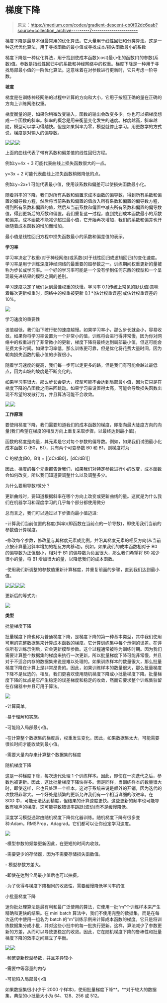 # 梯度下降

> 原文：<https://medium.com/codex/gradient-descent-cb0f02dc6eab?source=collection_archive---------7----------------------->

梯度下降是最基本但最常用的优化算法。它大量用于线性回归和分类算法。这是一种迭代优化算法，用于寻找函数的最小值或寻找成本/损失函数最小的系数

梯度下降是一种优化算法，用于找到使成本函数(cost)最小化的函数(f)的参数(系数)值。参数是指线性回归中的系数和神经网络中的权重。梯度下降是一种用于寻找局部最小值的一阶优化算法。这意味着在对参数进行更新时，它只考虑一阶导数。

**坡度**

梯度是在训练神经网络的过程中计算的方向和大小，它用于按照正确的量在正确的方向上训练网络权重。

梯度衡量的是，如果你稍微改变输入，函数的输出会改变多少。你也可以把梯度想成一个函数的斜率。斜率的概念是用来衡量变化发生的速度。梯度越高，斜率越陡，模型可以学习得越快。但是如果斜率为零，模型就停止学习。用更数学的方式说，梯度是对输入的偏导数。

![](img/dd11107797ca5266be8b6118ef9895d6.png)![](img/798572919885028a0f20637b514fa9ed.png)![](img/a1532659bb59334c3dd838c523657386.png)

上面的曲线代表了带有系数和偏差值的线性回归方程。

例如:y=4x + 3 可能代表曲线上损失函数很大的一点。

y=3x + 2 可能代表曲线上损失函数稍微降低的点。

例如:y=2x+1 可能代表最小值，使用该系数和偏差可以使损失函数最小化。

随着斜率的下降，我们对所有系数和偏置求成本函数的偏导数，得到所有系数和偏置的偏导数方程，然后将当前系数和偏置的值放入所有系数和偏置的偏导数方程，得到所有系数和偏置的值，然后从当前系数和偏置中减去所有系数和偏置的偏导数值，得到更新后的系数和偏置。我们重复这一过程，直到找到成本函数最小的系数和偏差。成本函数不能减少超过最小值，它开始再次增加，我们的系数和偏差也开始随着成本函数的增加而增加。

最小值是线性回归方程中损失函数最小的系数和偏差值的表示。

**学习率**

学习率决定了权重(对于神经网络)或系数(对于线性回归或逻辑回归)的变化速度。学习率是用于训练深度神经网络的最重要的超参数之一。训练期间权重更新的量被称为步长或学习率。一个好的学习率可能是一个没有学到任何东西的模型和一个呈现最先进结果的模型之间的差别。

学习速度决定了我们达到最佳权重的快慢。学习率 0.1(传统上常见的默认值)意味着每次更新权重时，网络中的权重被更新 0.1 *(估计权重误差)或估计权重误差的 10%。

![](img/8d94b737282c42c1c430b1a7c731772e.png)

学习速度的重要性

该值越低，我们沿下坡行驶的速度越慢。如果学习率小，那么步长就会小，容易收敛。如果你将学习率设置为一个非常小的值，训练将会进行得非常慢，因为你对网络中的权重进行了非常微小的更新，梯度下降将最终达到局部最小值，但这可能会花费太多时间。如果学习率低，那么训练更可靠，但是优化将花费大量时间，因为朝向损失函数的最小值的步骤很小。

随着学习速度的提高，我们每一步可以走更多的路，但是我们有可能会越过最低点，因为山坡的坡度是不断变化的。

如果学习率很大，那么步长会更大，模型可能不会达到局部最小值，因为它只是在梯度下降的凸函数之间来回跳动。如果学习率设置得太高，可能会导致损失函数出现不希望的发散行为，并且算法可能不会收敛。

![](img/404a27394db04006258c0a34861c71b2.png)![](img/e28c4618616cc80f73d6c7a8909580e5.png)

**工作原理**

要使用梯度下降，我们需要知道我们的成本函数的梯度，即指向最大陡度方向的向量(我们希望在梯度的相反方向上重复采取步骤，以最终达到最小值)。

函数的梯度是向量，其元素是它对每个参数的偏导数。例如，如果我们试图最小化成本函数 C (B0，B1)，只有两个可变参数 B0 和 B1，则梯度将为:

C 的梯度(B0，B1) = [[dC/dB0]，[dC/dB1]]

因此，梯度的每个元素都告诉我们，如果我们对特定参数进行小的改变，成本函数会如何改变，所以我们知道要调整什么以及调整多少。

为什么要用导数/微分？

更新曲线时，要知道根据斜率在哪个方向上改变或更新曲线的量。这就是为什么我们在机器学习和深度学习的几乎每个部分都使用微分

总而言之，我们可以通过以下步骤向最小值迈进:

-计算我们当前位置的梯度(斜率)(即函数在当前点的一阶导数)，即使用我们当前的参数值计算梯度。

-修改每个参数，修改量与其梯度元素成比例，并沿其梯度元素的相反方向(从当前点按计算量沿斜率增加的相反方向移动)。例如，如果我们的成本函数相对于 B0 的偏导数为正但很小，相对于 B1 的偏导数为负且很大，那么我们希望将 B0 减少很小的量，将 B1 增加很大的量，以降低我们的成本函数。

-使用我们新调整的参数值重新计算梯度，并重复前面的步骤，直到我们达到最小值。

![](img/8a377d7651a7bb76e96716217f9592ea.png)![](img/36b5b89b0c688c5317e857060e76a3d9.png)![](img/fae18f78a7eb479671600bdd1ac9227d.png)![](img/ecb690c3ba0a67080607197f06618c21.png)

更新后的等式为:

![](img/5149d73ef2680ac45019df1947425835.png)

**类型**

批量梯度下降

批量梯度下降也称为普通梯度下降，是梯度下降的第一种基本类型，其中我们使用可用的完整数据集来计算成本函数的梯度。它计算训练集中每个示例的误差。在评估所有训练示例后，它会更新模型参数。这个过程通常被称为训练时期。因为我们需要计算整个数据集的梯度来执行一次更新，所以批量梯度下降可能非常慢，并且对于不适合内存的数据集来说是难以处理的。如果训练样本的数量很大，那么批量梯度下降在计算上是非常昂贵的。因此，如果训练样本的数量很大，那么批量梯度下降不是优选的。相反，我们更喜欢使用随机梯度下降或小批量梯度下降。批量梯度下降的优点是它产生稳定的误差梯度和稳定的收敛，然而它要求整个训练集驻留在存储器中并且可用于算法。

![](img/0786e8c1362c651d4f6357b79a04c828.png)

-计算简单。

-易于理解和实施。

-可能陷入局部最小值。

-在计算整个数据集的梯度后，权重发生变化。因此，如果数据集太大，可能需要很长时间才能收敛到最小值。

-需要大量内存来计算整个数据集的梯度

随机梯度下降

这是一种梯度下降，每次迭代处理 1 个训练样本。因此，即使在一次迭代之后，参数也被更新。因此，这比批量梯度下降快得多。但是同样，当训练样本的数量很大时，即使这样，它也只处理一个样本，这对于系统来说是额外的开销，因为迭代的次数将非常大。一个好处是频繁的更新允许我们有一个相当详细的改进率。在 SGD 中，可能无法达到精度，但结果的计算速度更快。这些更新的频率也可能导致有噪声的梯度，这可能导致错误率跳跃(波动)而不是缓慢降低。

深度学习模型通常由随机梯度下降优化器训练。随机梯度下降有很多变种:Adam，RMSProp，Adagrad。它们都可以让你设定学习速度。

![](img/3af65ae6b4de2de600bf6be380d73894.png)

-模型参数的频繁更新因此，在更短的时间内收敛。

-需要更少的存储器，因为不需要存储损失函数值。

**-** 模型参数方差大。

-即使在达到全局最小值后也可以拍摄。

-为了获得与梯度下降相同的收敛性，需要缓慢降低学习率的值

小批量梯度下降

迷你批处理算法是最有利和最广泛使用的算法，它使用一批“m”个训练样本来产生精确和更快的结果。在 mini batch 算法中，我们不使用完整的数据集，而是在每次迭代中使用一组名为 batch 的“m”训练示例来计算成本函数的梯度。它只是将训练数据集分成小批，并对这些小批中的每一批执行更新。这样，算法减少了参数更新的方差，从而可以导致更稳定的收敛。因此，它在随机梯度下降的鲁棒性和批量梯度下降的效率之间建立了平衡。

![](img/8ff1894c4dd97008762eb546f76c795f.png)![](img/ccafdedf374ad7ed9ae0fba958306eb9.png)

-频繁更新模型参数，并且差异较小

-需要中等容量的内存

-可能陷入局部最小值

如果数据集很小(少于 2000 个样本)，使用批量梯度下降**。**对于较大的数据集，典型的小批量大小为 64、128、256 或 512。